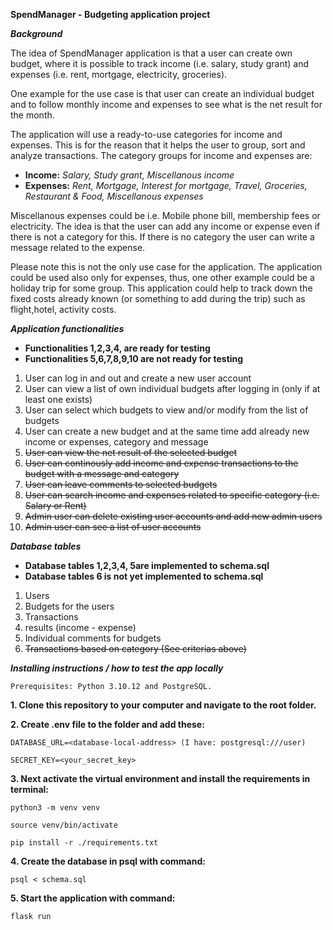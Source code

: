 **SpendManager - Budgeting application project**

***Background***

The idea of SpendManager application is that a user can create own budget, where it is possible to track income (i.e. salary, study grant) and expenses (i.e. rent, mortgage, electricity, groceries).

One example for the use case is that user can create an individual budget and to follow monthly income and expenses to see what is the net result for the month. 

The application will use a ready-to-use categories for income and expenses. This is for the reason that it helps the user to group, sort and analyze transactions. The category groups for income and expenses are:

- **Income:** *Salary, Study grant, Miscellanous income*
- **Expenses:** *Rent, Mortgage, Interest for mortgage, Travel, Groceries, Restaurant & Food,  Miscellanous expenses*

Miscellanous expenses could be i.e. Mobile phone bill, membership fees or electricity. The idea is that the user can add any income or expense even if there is not a category for this. 
If there is no category the user can write a message related to the expense.

Please note this is not the only use case for the application. The application could be used also only for expenses, thus, one other example could be a holiday trip for some group. This application could help to track down the fixed costs already known (or something to add during the trip) such as flight,hotel, activity costs.

***Application functionalities*** 

- **Functionalities 1,2,3,4, are ready for testing**
- **Functionalities 5,6,7,8,9,10 are not ready for testing**

1. User can log in and out and create a new user account
2. User can view a list of own individual budgets after logging in (only if at least one exists)
3. User can select which budgets to view and/or modify from the list of budgets
4. User can create a new budget and at the same time add already new income or expenses, category and message
5. ~~User can view the net result of the selected budget~~
6. ~~User can continously add income and expense transactions to the budget with a message and category~~
7. ~~User can leave comments to selected budgets~~
8. ~~User can search income and expenses related to specific category (i.e. Salary or Rent)~~
9.  ~~Admin user can delete existing user accounts and add new admin users~~
10. ~~Admin user can see a list of user accounts~~

***Database tables***

- **Database tables 1,2,3,4, 5are implemented to schema.sql**
- **Database tables 6 is not yet implemented to schema.sql**

1. Users
2. Budgets for the users
3. Transactions
4. results (income - expense)
5. Individual comments for budgets
6. ~~Transactions based on category (See criterias above)~~

***Installing instructions / how to test the app locally***
```
Prerequisites: Python 3.10.12 and PostgreSQL.
```
**1. Clone this repository to your computer and navigate to the root folder.**

**2. Create .env file to the folder and add these:**
```
DATABASE_URL=<database-local-address> (I have: postgresql:///user)
```
```
SECRET_KEY=<your_secret_key>
```

**3. Next activate the virtual environment and install the requirements in terminal:**
```
python3 -m venv venv
```
```
source venv/bin/activate
```
```
pip install -r ./requirements.txt
```

**4. Create the database in psql with command:**
```
psql < schema.sql
```

**5. Start the application with command:**

```
flask run
```